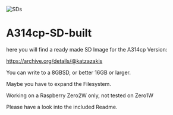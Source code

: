 ![SDs](https://user-images.githubusercontent.com/124529780/217782039-b0c970f9-1bc9-40a4-b158-9c2c7224bac4.png)


# A314cp-SD-built
here you will find a ready made SD Image for the A314cp Version:

https://archive.org/details/@katzazakis

You can write to a 8GBSD, or better 16GB or larger.

Maybe you have to expand the Filesystem.

Working on a Raspberry Zero2W only, not tested on Zero1W

Please have a look into the included Readme.
